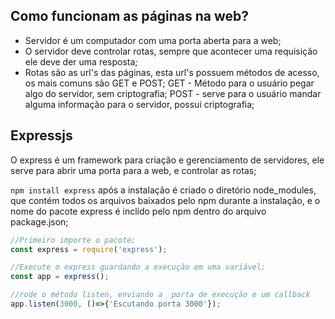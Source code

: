 ## Como funcionam as páginas na web?
* Servidor é um computador com uma porta aberta para a web;
* O servidor deve controlar rotas, sempre que acontecer uma requisição ele deve der uma resposta;
* Rotas são as url's das páginas, esta url's possuem métodos de acesso, os mais comuns são GET e POST;
  GET - Método para o usuário pegar algo do servidor, sem criptografia;
  POST - serve para o usuário mandar alguma informação para o servidor, possui criptografia;

## Expressjs
O express é um framework para criação e gerenciamento de servidores, ele serve para abrir uma porta para a web, e controlar as rotas;

`npm install express`
após a instalação é criado o diretório node_modules, que contém todos os arquivos baixados pelo npm durante a instalação, e o nome do pacote express é inclído pelo npm dentro do arquivo package.json;

```js
//Primeiro importe o pacote;
const express = require('express');

//Execute o express guardando a execução em uma variável;
const app = express();

//rode o método listen, enviando a  porta de execução e um callback
app.listen(3000, ()=>{'Escutando porta 3000'});

```
